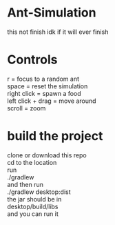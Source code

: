 # Ant-Simulation
this not finish idk if it will ever finish 

# Controls
r = focus to a random ant\
space = reset the simulation\
right click = spawn a food\
left click + drag = move around\
scroll = zoom

# build the project 
clone or download this repo\
cd to the location \
run\
./gradlew\
and then run\
./gradlew desktop:dist\
the jar should be in\
desktop/build/libs\
and you can run it
